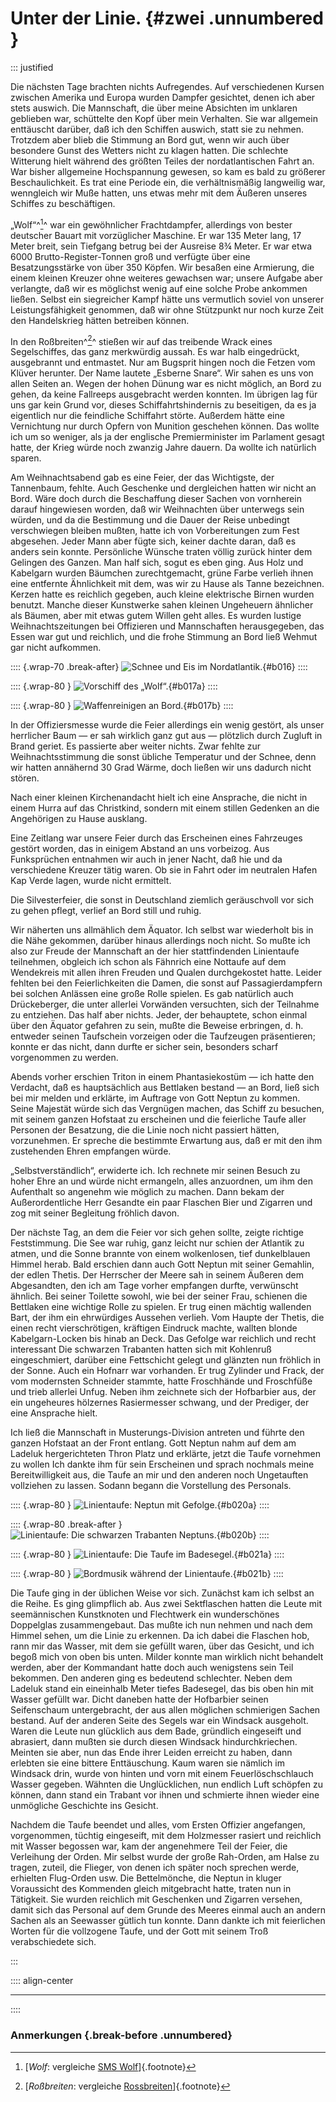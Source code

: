 # Unter der Linie. {#zwei .unnumbered }

::: justified

Die nächsten Tage brachten nichts Aufregendes. Auf verschiedenen Kursen zwischen
Amerika und Europa wurden Dampfer gesichtet, denen ich aber stets auswich. Die
Mannschaft, die über meine Absichten im unklaren geblieben war, schüttelte den
Kopf über mein Verhalten. Sie war allgemein enttäuscht darüber, daß ich den
Schiffen auswich, statt sie zu nehmen. Trotzdem aber blieb die Stimmung an Bord
gut, wenn wir auch über besondere Gunst des Wetters nicht zu klagen hatten. Die
schlechte Witterung hielt während des größten Teiles der nordatlantischen Fahrt
an. War bisher allgemeine Hochspannung gewesen, so kam es bald zu größerer
Beschaulichkeit. Es trat eine Periode ein, die verhältnismäßig langweilig war,
wenngleich wir Muße hatten, uns etwas mehr mit dem Äußeren unseres Schiffes zu
beschäftigen.

„Wolf“^[^0200]^ war ein gewöhnlicher Frachtdampfer, allerdings von bester deutscher
Bauart mit vorzüglicher Maschine. Er war 135 Meter lang, 17 Meter breit, sein
Tiefgang betrug bei der Ausreise 8¾ Meter. Er war etwa 6000
Brutto-Register-Tonnen groß und verfügte über eine Besatzungsstärke von über 350
Köpfen. Wir besaßen eine Armierung, die einem kleinen Kreuzer ohne weiteres
gewachsen war; unsere Aufgabe aber verlangte, daß wir es möglichst wenig auf
eine solche Probe ankommen ließen. Selbst ein siegreicher Kampf hätte uns
vermutlich soviel von unserer Leistungsfähigkeit genommen, daß wir ohne
Stützpunkt nur noch kurze Zeit den Handelskrieg hätten betreiben können.

In den Roßbreiten^[^0201]^ stießen wir auf das treibende Wrack eines Segelschiffes, das
ganz merkwürdig aussah. Es war halb eingedrückt, ausgebrannt und entmastet. Nur
am Bugsprit hingen noch die Fetzen vom Klüver herunter. Der Name lautete
„Esberne Snare“. Wir sahen es uns von allen Seiten an. Wegen der hohen Dünung
war es nicht möglich, an Bord zu gehen, da keine Fallreeps ausgebracht werden
konnten. Im übrigen lag für uns gar kein Grund vor, dieses Schiffahrtshindernis
zu beseitigen, da es ja eigentlich nur die feindliche Schiffahrt störte.
Außerdem hätte eine Vernichtung nur durch Opfern von Munition geschehen können.
Das wollte ich um so weniger, als ja der englische Premierminister im Parlament
gesagt hatte, der Krieg würde noch zwanzig Jahre dauern. Da wollte ich natürlich
sparen.

Am Weihnachtsabend gab es eine Feier, der das Wichtigste, der Tannenbaum,
fehlte. Auch Geschenke und dergleichen hatten wir nicht an Bord. Wäre doch durch
die Beschaffung dieser Sachen von vornherein darauf hingewiesen worden, daß wir
Weihnachten über unterwegs sein würden, und da die Bestimmung und die Dauer der
Reise unbedingt verschwiegen bleiben mußten, hatte ich von Vorbereitungen zum
Fest abgesehen. Jeder Mann aber fügte sich, keiner dachte daran, daß es anders
sein konnte. Persönliche Wünsche traten völlig zurück hinter dem Gelingen des
Ganzen. Man half sich, sogut es eben ging. Aus Holz und Kabelgarn wurden
Bäumchen zurechtgemacht, grüne Farbe verlieh ihnen eine entfernte Ähnlichkeit
mit dem, was wir zu Hause als Tanne bezeichnen. Kerzen hatte es reichlich
gegeben, auch kleine elektrische Birnen wurden benutzt. Manche dieser Kunstwerke
sahen kleinen Ungeheuern ähnlicher als Bäumen, aber mit etwas gutem Willen geht
alles. Es wurden lustige Weihnachtszeitungen bei Offizieren und Mannschaften
herausgegeben, das Essen war gut und reichlich, und die frohe Stimmung an Bord
ließ Wehmut gar nicht aufkommen.

:::: {.wrap-70 .break-after}
![Schnee und Eis im Nordatlantik.](SMS_Wolf_016.jpg "Schnee und Eis im Nordatlantik."){#b016}
::::

:::: {.wrap-80 }
![Vorschiff des „Wolf“.](SMS_Wolf_017a.jpg "Vorschiff des „Wolf“."){#b017a}
::::

:::: {.wrap-80 }
![Waffenreinigen an Bord.](SMS_Wolf_017b.jpg "Waffenreinigen an Bord."){#b017b}
::::

In der Offiziersmesse wurde die Feier allerdings ein wenig gestört, als unser
herrlicher Baum — er sah wirklich ganz gut aus — plötzlich durch Zugluft in
Brand geriet. Es passierte aber weiter nichts. Zwar fehlte zur
Weihnachtsstimmung die sonst übliche Temperatur und der Schnee, denn wir hatten
annähernd 30 Grad Wärme, doch ließen wir uns dadurch nicht stören. 

Nach einer kleinen Kirchenandacht hielt ich eine Ansprache, die nicht in einem
Hurra auf das Christkind, sondern mit einem stillen Gedenken an die Angehörigen
zu Hause ausklang.

Eine Zeitlang war unsere Feier durch das Erscheinen eines Fahrzeuges gestört
worden, das in einigem Abstand an uns vorbeizog. Aus Funksprüchen entnahmen wir
auch in jener Nacht, daß hie und da verschiedene Kreuzer tätig waren. Ob sie in
Fahrt oder im neutralen Hafen Kap Verde lagen, wurde nicht ermittelt.

Die Silvesterfeier, die sonst in Deutschland ziemlich geräuschvoll vor sich zu
gehen pflegt, verlief an Bord still und ruhig.

Wir näherten uns allmählich dem Äquator. Ich selbst war wiederholt bis in die
Nähe gekommen, darüber hinaus allerdings noch nicht. So mußte ich also zur
Freude der Mannschaft an der hier stattfindenden Linientaufe teilnehmen,
obgleich ich schon als Fähnrich eine Nottaufe auf dem Wendekreis mit allen ihren
Freuden und Qualen durchgekostet hatte. Leider fehlten bei den Feierlichkeiten
die Damen, die sonst auf Passagierdampfern bei solchen Anlässen eine große Rolle
spielen. Es gab natürlich auch Drückeberger, die unter allerlei Vorwänden
versuchten, sich der Teilnahme zu entziehen. Das half aber nichts. Jeder, der
behauptete, schon einmal über den Äquator gefahren zu sein, mußte die Beweise
erbringen, d. h. entweder seinen Taufschein vorzeigen oder die Taufzeugen
präsentieren; konnte er das nicht, dann durfte er sicher sein, besonders scharf
vorgenommen zu werden.

Abends vorher erschien Triton in einem Phantasiekostüm — ich hatte den Verdacht,
daß es hauptsächlich aus Bettlaken bestand — an Bord, ließ sich bei mir melden
und erklärte, im Auftrage von Gott Neptun zu kommen. Seine Majestät würde sich
das Vergnügen machen, das Schiff zu besuchen, mit seinem ganzen Hofstaat zu
erscheinen und die feierliche Taufe aller Personen der Besatzung, die die Linie
noch nicht passiert hätten, vorzunehmen. Er spreche die bestimmte Erwartung aus,
daß er mit den ihm zustehenden Ehren empfangen würde. 

„Selbstverständlich“, erwiderte ich. Ich rechnete mir seinen Besuch zu hoher
Ehre an und würde nicht ermangeln, alles anzuordnen, um ihm den Aufenthalt so
angenehm wie möglich zu machen. Dann bekam der Außerordentliche Herr Gesandte
ein paar Flaschen Bier und Zigarren und zog mit seiner Begleitung fröhlich
davon.

Der nächste Tag, an dem die Feier vor sich gehen sollte, zeigte richtige
Feststimmung. Die See war ruhig, ganz leicht nur schien der Atlantik zu atmen,
und die Sonne brannte von einem wolkenlosen, tief dunkelblauen Himmel herab.
Bald erschien dann auch Gott Neptun mit seiner Gemahlin, der edlen Thetis. Der
Herrscher der Meere sah in seinem Äußeren dem Abgesandten, den ich am Tage
vorher empfangen durfte, verwünscht ähnlich. Bei seiner Toilette sowohl, wie bei
der seiner Frau, schienen die Bettlaken eine wichtige Rolle zu spielen. Er trug
einen mächtig wallenden Bart, der ihm ein ehrwürdiges Aussehen verlieh. Vom
Haupte der Thetis, die einen recht vierschrötigen, kräftigen Eindruck machte,
wallten blonde Kabelgarn-Locken bis hinab an Deck. Das Gefolge war reichlich und
recht interessant Die schwarzen Trabanten hatten sich mit Kohlenruß
eingeschmiert, darüber eine Fettschicht gelegt und glänzten nun fröhlich in der
Sonne. Auch ein Hofnarr war vorhanden. Er trug Zylinder und Frack, der vom
modernsten Schneider stammte, hatte Froschhände und Froschfüße und trieb
allerlei Unfug. Neben ihm zeichnete sich der Hofbarbier aus, der ein ungeheures
hölzernes Rasiermesser schwang, und der Prediger, der eine Ansprache hielt.

Ich ließ die Mannschaft in Musterungs-Division antreten und führte den ganzen
Hofstaat an der Front entlang. Gott Neptun nahm auf dem am Ladeluk
hergerichteten Thron Platz und erklärte, jetzt die Taufe vornehmen zu wollen Ich
dankte ihm für sein Erscheinen und sprach nochmals meine Bereitwilligkeit aus,
die Taufe an mir und den anderen noch Ungetauften vollziehen zu lassen. Sodann
begann die Vorstellung des Personals.

:::: {.wrap-80 }
![Linientaufe: Neptun mit Gefolge.](SMS_Wolf_020a.jpg "Linientaufe: Neptun mit Gefolge."){#b020a}
::::

:::: {.wrap-80 .break-after }
![Linientaufe: Die schwarzen Trabanten Neptuns.](SMS_Wolf_020b.jpg "Linientaufe: Die schwarzen Trabanten Neptuns."){#b020b}
::::

:::: {.wrap-80 }
![Linientaufe: Die Taufe im Badesegel.](SMS_Wolf_021a.jpg "Linientaufe: die Taufe im Badesegel."){#b021a}
::::

:::: {.wrap-80  }
![Bordmusik während der Linientaufe.](SMS_Wolf_021b.jpg "Bordmusik während der Linientaufe."){#b021b}
::::

Die Taufe ging in der üblichen Weise vor sich. Zunächst kam ich selbst an die
Reihe. Es ging glimpflich ab. Aus zwei Sektflaschen hatten die Leute mit
seemännischen Kunstknoten und Flechtwerk ein wunderschönes Doppelglas
zusammengebaut. Das mußte ich nun nehmen und nach dem Himmel sehen, um die Linie
zu erkennen. Da ich dabei die Flaschen hob, rann mir das Wasser, mit dem sie
gefüllt waren, über das Gesicht, und ich begoß mich von oben bis unten. Milder
konnte man wirklich nicht behandelt werden, aber der Kommandant hatte doch auch
wenigstens sein Teil bekommen. Den anderen ging es bedeutend schlechter. Neben
dem Ladeluk stand ein eineinhalb Meter tiefes Badesegel, das bis oben hin mit
Wasser gefüllt war. Dicht daneben hatte der Hofbarbier seinen Seifenschaum
untergebracht, der aus allen möglichen schmierigen Sachen bestand. Auf der
anderen Seite des Segels war ein Windsack ausgeholt. Waren die Leute nun
glücklich aus dem Bade, gründlich eingeseift und abrasiert, dann mußten sie
durch diesen Windsack hindurchkriechen. Meinten sie aber, nun das Ende ihrer
Leiden erreicht zu haben, dann erlebten sie eine bittere Enttäuschung. Kaum
waren sie nämlich im Windsack drin, wurde von hinten und vorn mit einem
Feuerlöschschlauch Wasser gegeben. Wähnten die Unglücklichen, nun endlich Luft
schöpfen zu können, dann stand ein Trabant vor ihnen und schmierte ihnen wieder
eine unmögliche Geschichte ins Gesicht.

Nachdem die Taufe beendet und alles, vom Ersten Offizier angefangen,
vorgenommen, tüchtig eingeseift, mit dem Holzmesser rasiert und reichlich mit
Wasser begossen war, kam der angenehmere Teil der Feier, die Verleihung der
Orden. Mir selbst wurde der große Rah-Orden, am Halse zu tragen, zuteil, die
Flieger, von denen ich später noch sprechen werde, erhielten Flug-Orden usw. Die
Bettelmönche, die Neptun in kluger Voraussicht des Kommenden gleich mitgebracht
hatte, traten nun in Tätigkeit. Sie wurden reichlich mit Geschenken und Zigarren
versehen, damit sich das Personal auf dem Grunde des Meeres einmal auch an
andern Sachen als an Seewasser gütlich tun konnte. Dann dankte ich mit
feierlichen Worten für die vollzogene Taufe, und der Gott mit seinem Troß
verabschiedete sich.


:::

:::: align-center
****
::::


### **Anmerkungen** {.break-before .unnumbered}

[^0200]: [*Wolf*: vergleiche [SMS Wolf](https://de.wikipedia.org/wiki/SMS_Wolf_(1913))]{.footnote}

[^0201]: [*Roßbreiten*: vergleiche [Rossbreiten](https://de.wikipedia.org/wiki/Rossbreiten)]{.footnote}
